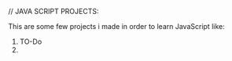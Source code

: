 // JAVA SCRIPT PROJECTS:

This are some few projects i made in order to learn JavaScript like:
  1. TO-Do
  2. 
